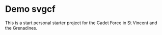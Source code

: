 # Demo svgcf

This is a start personal starter project for the Cadet Force in St Vincent and the Grenadines.
